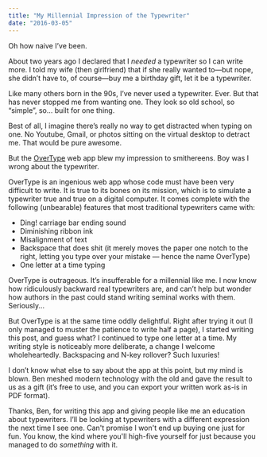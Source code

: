```yaml
---
title: "My Millennial Impression of the Typewriter"
date: "2016-03-05"
---
```


Oh how naive I’ve been.

About two years ago I declared that I _needed_ a typewriter so I can write more. I told my wife (then girlfriend) that if she really wanted to—but nope, she didn’t have to, of course—buy me a birthday gift, let it be a typewriter.

Like many others born in the 90s, I’ve never used a typewriter. Ever. But that has never stopped me from wanting one. They look so old school, so “simple”, so… built for one thing.

Best of all, I imagine there’s really no way to get distracted when typing on one. No Youtube, Gmail, or photos sitting on the virtual desktop to detract me. That would be pure awesome.

But the [OverType](http://uniqcode.com/typewriter/) web app blew my impression to smithereens. Boy was I wrong about the typewriter.

OverType is an ingenious web app whose code must have been very difficult to write. It is true to its bones on its mission, which is to simulate a typewriter true and true on a digital computer. It comes complete with the following (unbearable) features that most traditional typewriters came with:

- Ding! carriage bar ending sound
- Diminishing ribbon ink
- Misalignment of text
- Backspace that does shit (it merely moves the paper one notch to the right, letting you type over your mistake — hence the name OverType)
- One letter at a time typing

OverType is outrageous. It’s insufferable for a millennial like me. I now know how ridiculously backward real typewriters are, and can’t help but wonder how authors in the past could stand writing seminal works with them. Seriously...

But OverType is at the same time oddly delightful. Right after trying it out (I only managed to muster the patience to write half a page), I started writing this post, and guess what? I continued to type one letter at a time. My writing style is noticeably more deliberate, a change I welcome wholeheartedly. Backspacing and N-key rollover? Such luxuries!

I don’t know what else to say about the app at this point, but my mind is blown. Ben meshed modern technology with the old and gave the result to us as a gift (it’s free to use, and you can export your written work as-is in PDF format).

Thanks, Ben, for writing this app and giving people like me an education about typewriters. I’ll be looking at typewriters with a different expression the next time I see one. Can't promise I won't end up buying one just for fun. You know, the kind where you'll high-five yourself for just because you managed to do _something_ with it.
